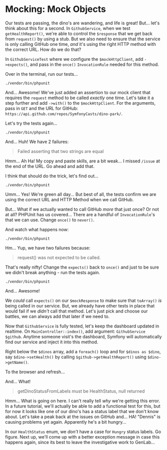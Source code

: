 # Mocking: Mock Objects

Our tests are passing, the dino's are wandering, and life is great! But... let's
think about this for a second. In `GithubService`, when we test `getHealthReport()`,
we're able to control the `$response` that we get back from `request()` by using
a stub. But we also need to ensure that the service is only calling GitHub one time,
*and* it's using the right HTTP method with the correct URL. How do we do that?

In `GithubServiceTest` where we configure the `$mockHttpClient`, add `->expects()`,
and pass in the `once()` `InvocationRule` needed for this method.

Over in the terminal, run our tests...

```terminal
./vendor/bin/phpunit
```

And... Awesome! We've just added an assertion to our mock client that requires the
`request` method to be called *exactly* one time. Let's take it a step further and
add `->with()` to the `$mockHttpClient`. For the arguments, pass in `GET` and the
URL for GitHub: `https://api.github.com/repos/SymfonyCasts/dino-park/`.

Let's try the tests again...

```terminal-silent
./vendor/bin/phpunit
```

And... Huh! We have 2 failures:

> Failed asserting that two strings are equal


Hmm... Ah Ha! My copy and paste skills, are a bit weak... I missed `/issue`
at the end of the URL. Go ahead and add that.

I think that should do the trick, let's find out...

```terminal-silent
./vendor/bin/phpunit
```

Umm... Yes! We're green all day... But best of all, the tests confirm we
are using the correct URL and HTTP Method when we call GitHub.

But... What if we actually wanted to call GitHub *more* that just once? Or not at all?
PHPUnit has us covered... There are a handful of `InvocationRule`'s that we can use.
Change `once()` to `never()`.

And watch what happens now:

```terminal-silent
./vendor/bin/phpunit
```

Hm... Yup, we have two failures because:

> request() was not expected to be called.

That's really nifty! Change the `expects()` back to `once()` and just to be sure
we didn't break anything - run the tests again.

```terminal-silent
./vendor/bin/phpunit
```

And... Awesome!

We *could* call `expects()` on our `$mockResponse` to make sure that `toArray()`
*is* being called in our service. But, we already have other tests in place that
would fail if we *didn't* call that method. Let's just pick and choose our battles,
we can always add that later if we need to.

Now that `GithubService` is fully tested, let's keep the dashboard updated in realtime. On
`MainController::index()`, add argument: `GithubService $github`. Anytime someone
visit's the dashboard, Symfony will automatically find our service and inject it
into this method.

Right below the `$dinos` array, add a `foreach()` loop and for `$dinos as $dino`,
say `$dino->setHealth()` by calling `$github->getHealthReport()` using
`$dino->getName()`.

To the browser and refresh...

And... What!

> getDinoStatusFromLabels must be HealthStatus, null returned

Hmm... What is going on here. I can't really tell *why* we're getting this error.
In a future tutorial, we'll actually be able to add a functional test for this, 
but for now it looks like one of our dino's has a status label that we don't 
know about. Let's take a peak back at the issues on GitHub and... HA! "Dennis"
is causing problems yet again. Apparently he's a bit hungry...

In our `HealthStatus` enum, we *don't* have a case for `Hungry` status labels. 
Go figure. Next up, we'll come up with a better exception message in case this 
happens again, since its best to leave the investigative work to GenLab...

